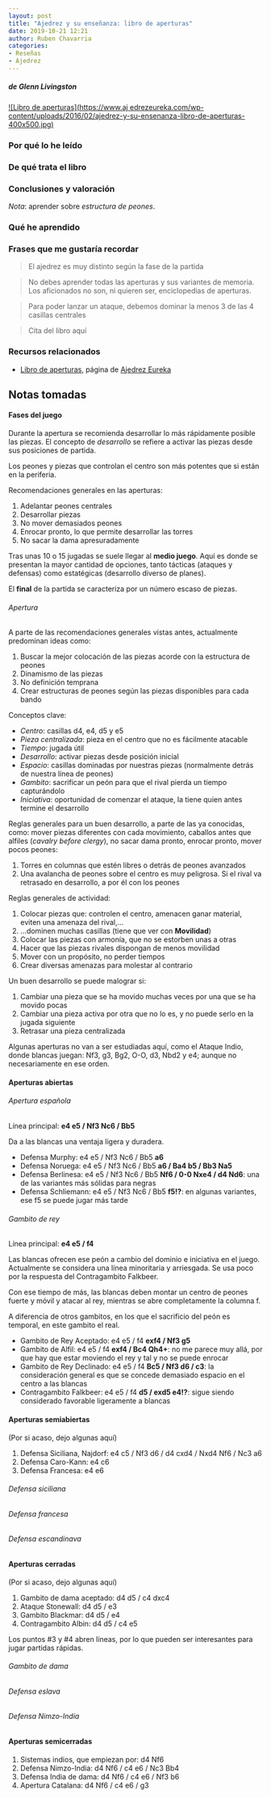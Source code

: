```yaml
---
layout: post
title: "Ajedrez y su enseñanza: libro de aperturas"
date: 2019-10-21 12:21
author: Ruben Chavarria
categories:
- Reseñas
- Ajedrez
---
```


##### de Glenn Livingston

[![Libro de aperturas](https://www.aj edrezeureka.com/wp-content/uploads/2016/02/ajedrez-y-su-ensenanza-libro-de-aperturas-400x500.jpg)][1]

### Por qué lo he leído


<!-- more -->

### De qué trata el libro


### Conclusiones y valoración

*Nota*: aprender sobre *estructura de peones*.

### Qué he aprendido


### Frases que me gustaría recordar

> El ajedrez es muy distinto según la fase de la partida

<!-- -->

> No debes aprender todas las aperturas y sus variantes de memoria. Los
aficionados no son, ni quieren ser, enciclopedias de aperturas.

<!-- -->

> Para poder lanzar un ataque, debemos dominar la menos 3 de las 4 casillas
centrales

<!-- -->

> Cita del libro aquí

<!-- -->

### Recursos relacionados

- [Libro de aperturas][1], página de [Ajedrez Eureka]

## Notas tomadas

#### Fases del juego

Durante la apertura se recomienda desarrollar lo más rápidamente posible las
piezas. El concepto de *desarrollo* se refiere a activar las piezas desde sus
posiciones de partida.

Los peones y piezas que controlan el centro son más potentes que si están en la
periferia.

Recomendaciones generales en las aperturas:

1. Adelantar peones centrales
2. Desarrollar piezas
3. No mover demasiados peones
4. Enrocar pronto, lo que permite desarrollar las torres
5. No sacar la dama apresuradamente

Tras unas 10 o 15 jugadas se suele llegar al **medio juego**. Aquí es donde se
presentan la mayor cantidad de opciones, tanto tácticas (ataques y defensas)
como estatégicas (desarrollo diverso de planes).

El **final** de la partida se caracteriza por un número escaso de piezas.

###### Apertura

A parte de las recomendaciones generales vistas antes, actualmente predominan
ideas como:

1. Buscar la mejor colocación de las piezas acorde con la estructura de peones
2. Dinamismo de las piezas
3. No definición temprana
4. Crear estructuras de peones según las piezas disponibles para cada bando

Conceptos clave:

- *Centro*: casillas d4, e4, d5 y e5
- *Pieza centralizada*: pieza en el centro que no es fácilmente atacable
- *Tiempo*: jugada útil
- *Desarrollo*: activar piezas desde posición inicial
- *Espacio*: casillas dominadas por nuestras piezas (normalmente detrás de
nuestra línea de peones)
- *Gambito*: sacrificar un peón para que el rival pierda un tiempo capturándolo
- *Iniciativa*: oportunidad de comenzar el ataque, la tiene quien antes termine
el desarrollo

Reglas generales para un buen desarrollo, a parte de las ya conocidas, como:
mover piezas diferentes con cada movimiento, caballos antes que alfiles
(*cavalry before clergy*), no sacar dama pronto, enrocar pronto, mover pocos
peones:

1. Torres en columnas que estén libres o detrás de peones avanzados
2. Una avalancha de peones sobre el centro es muy peligrosa. Si el rival va
retrasado en desarrollo, a por él con los peones

Reglas generales de actividad:

1. Colocar piezas que: controlen el centro, amenacen ganar material, eviten una
amenaza del rival,...
2. ...dominen muchas casillas (tiene que ver con **Movilidad**)
3. Colocar las piezas con armonía, que no se estorben unas a otras
4. Hacer que las piezas rivales dispongan de menos movilidad
5. Mover con un propósito, no perder tiempos
6. Crear diversas amenazas para molestar al contrario

Un buen desarrollo se puede malograr si:

1. Cambiar una pieza que se ha movido muchas veces por una que se ha movido
pocas
2. Cambiar una pieza activa por otra que no lo es, y no puede serlo en la
jugada siguiente
3. Retrasar una pieza centralizada

Algunas aperturas no van a ser estudiadas aquí, como el Ataque Indio, donde
blancas juegan: Nf3, g3, Bg2, O-O, d3, Nbd2 y e4; aunque no necesariamente en
ese orden.

#### Aperturas abiertas

###### Apertura española

Línea principal: **e4 e5 / Nf3 Nc6 / Bb5**

Da a las blancas una ventaja ligera y duradera.

- Defensa Murphy: e4 e5 / Nf3 Nc6 / Bb5 **a6**
- Defensa Noruega: e4 e5 / Nf3 Nc6 / Bb5 **a6 / Ba4 b5 / Bb3 Na5**
- Defensa Berlinesa: e4 e5 / Nf3 Nc6 / Bb5 **Nf6 / 0-0 Nxe4 / d4 Nd6**: una de las
variantes más sólidas para negras
- Defensa Schliemann: e4 e5 / Nf3 Nc6 / Bb5 **f5!?**: en algunas variantes, ese
f5 se puede jugar más tarde

###### Gambito de rey

Línea principal: **e4 e5 / f4**

Las blancas ofrecen ese peón a cambio del dominio e iniciativa en el juego.
Actualmente se considera una línea minoritaria y arriesgada. Se usa poco por la
respuesta del Contragambito Falkbeer.

Con ese tiempo de más, las blancas deben montar un centro de peones fuerte y
móvil y atacar al rey, mientras se abre completamente la columna f.

A diferencia de otros gambitos, en los que el sacrificio del peón es temporal,
en este gambito el real.

- Gambito de Rey Aceptado: e4 e5 / f4 **exf4 / Nf3 g5**
- Gambito de Alfil: e4 e5 / f4 **exf4 / Bc4 Qh4+**: no me parece muy allá, por
que hay que estar moviendo el rey y tal y no se puede enrocar
- Gambito de Rey Declinado: e4 e5 / f4 **Bc5 / Nf3 d6 / c3**: la consideración
general es que se concede demasiado espacio en el centro a las blancas
- Contragambito Falkbeer: e4 e5 / f4 **d5 / exd5 e4!?**: sigue siendo considerado
favorable ligeramente a blancas

#### Aperturas semiabiertas

(Por si acaso, dejo algunas aquí)

1. Defensa Siciliana, Najdorf: e4 c5 / Nf3 d6 / d4 cxd4 / Nxd4 Nf6 / Nc3 a6
2. Defensa Caro-Kann: e4 c6
3. Defensa Francesa: e4 e6 

###### Defensa siciliana

###### Defensa francesa

###### Defensa escandinava

#### Aperturas cerradas

(Por si acaso, dejo algunas aquí)

1. Gambito de dama aceptado: d4 d5 / c4 dxc4
2. Ataque Stonewall: d4 d5 / e3
3. Gambito Blackmar: d4 d5 / e4
4. Contragambito Albin: d4 d5 / c4 e5

Los puntos #3 y #4 abren líneas, por lo que pueden ser interesantes para jugar
partidas rápidas.

###### Gambito de dama

###### Defensa eslava

###### Defensa Nimzo-India

#### Aperturas semicerradas

1. Sistemas indios, que empiezan por: d4 Nf6
2. Defensa Nimzo-India: d4 Nf6 / c4 e6 / Nc3 Bb4
3. Defensa India de dama: d4 Nf6 / c4 e6 / Nf3 b6
4. Apertura Catalana: d4 Nf6 / c4 e6 / g3

[1]: https://www.ajedrezeureka.com/libro-de-aperturas-de-ajedrez-con-licencia-creative-commons/
[Ajedrez Eureka]: https://www.ajedrezeureka.com
